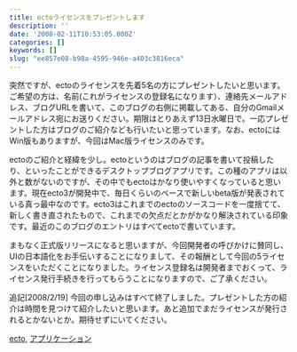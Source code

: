 ```yaml
---
title: ectoライセンスをプレゼントします
description: ''
date: '2008-02-11T10:53:05.000Z'
categories: []
keywords: []
slug: "ee857e08-b98a-4595-946e-a403c3816eca"
---
```

突然ですが、ectoのライセンスを先着5名の方にプレゼントしたいと思います。ご希望の方は、名前(これがライセンスの登録名になります）、連絡先メールアドレス、ブログURLを書いて、このブログの右側に掲載してある、自分のGmailメールアドレス宛にお送りください。期限はとりあえず13日水曜日で。一応プレゼントした方はブログのご紹介なども行いたいと思っています。なお、ectoにはWin版もありますが、今回はMac版ライセンスのみです。

ectoのご紹介と経緯を少し。ectoというのはブログの記事を書いて投稿したり、といったことができるデスクトップブログアプリです。この種のアプリは以外と数がないのですが、その中でもectoはかなり使いやすくなっていると思います。現在ecto3が開発中で、毎日くらいのペースで新しいbeta版が発表されている真っ最中なのです。ecto3はこれまでのectoのソースコードを一度捨てて、新しく書き直されたもので、これまでの欠点だとかがかなり解決されている印象です。最近のこのブログのエントリはすべてectoで書いています。

まもなく正式版リリースになると思いますが、今回開発者の呼びかけに賛同し、UIの日本語化をお手伝いすることになりまして、その報酬として今回の5ライセンスをいただくことになりました。ライセンス登録名は開発者までおくって、ライセンス発行手続きを行ってもらうことになりますので、ご了承ください。

追記\[2008/2/19\] 今回の申し込みはすべて終了しました。プレゼントした方の紹介は時間を見つけて紹介したいと思います。あと追加でまだライセンスが発行されるとかないとか。期待せずにいてください。

[ecto](http://technorati.com/tag/ecto), [アプリケーション](http://technorati.com/tag/%E3%82%A2%E3%83%97%E3%83%AA%E3%82%B1%E3%83%BC%E3%82%B7%E3%83%A7%E3%83%B3)